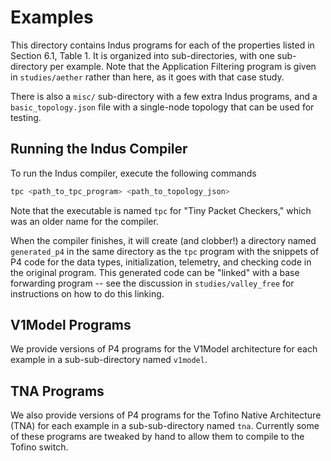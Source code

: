 # Examples

This directory contains Indus programs for each of the properties listed in Section 6.1, Table 1. It is organized into sub-directories, with one sub-directory per example. Note that the Application Filtering program is given in `studies/aether` rather than here, as it goes with that case study.

There is also a `misc/` sub-directory with a few extra Indus programs, and a `basic_topology.json` file with a single-node topology that can be used for testing. 

## Running the Indus Compiler

To run the Indus compiler, execute the following commands
```bash
tpc <path_to_tpc_program> <path_to_topology_json>
```
Note that the executable is named `tpc` for "Tiny Packet Checkers," which was an older name for the compiler.

When the compiler finishes, it will create (and clobber!) a directory named `generated_p4` in the same directory as the `tpc` program with the snippets of P4 code for the data types, initialization, telemetry, and checking code in the original program. This generated code can be "linked" with a base forwarding program -- see the discussion in `studies/valley_free` for instructions on how to do this linking. 

## V1Model Programs

We provide versions of P4 programs for the V1Model architecture for each example in a sub-sub-directory named `v1model`. 

## TNA Programs

We also provide versions of P4 programs for the Tofino Native Architecture (TNA) for each example in a sub-sub-directory named `tna`. Currently some of these programs are tweaked by hand to allow them to compile to the Tofino switch.
